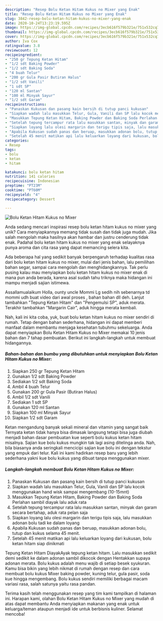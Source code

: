 ```yaml
---
description: "Resep Bolu Ketan Hitam Kukus no Mixer yang Enak"
title: "Resep Bolu Ketan Hitam Kukus no Mixer yang Enak"
slug: 3842-resep-bolu-ketan-hitam-kukus-no-mixer-yang-enak
date: 2020-10-24T13:23:19.595Z
image: https://img-global.cpcdn.com/recipes/3ecb616f579b321e/751x532cq70/bolu-ketan-hitam-kukus-no-mixer-foto-resep-utama.jpg
thumbnail: https://img-global.cpcdn.com/recipes/3ecb616f579b321e/751x532cq70/bolu-ketan-hitam-kukus-no-mixer-foto-resep-utama.jpg
cover: https://img-global.cpcdn.com/recipes/3ecb616f579b321e/751x532cq70/bolu-ketan-hitam-kukus-no-mixer-foto-resep-utama.jpg
author: Iva Cox
ratingvalue: 3.8
reviewcount: 12
recipeingredient:
- "250 gr Tepung Ketan Hitam"
- "1/2 sdt Baking Powder"
- "1/2 sdt Baking Soda"
- "4 buah Telur"
- "200 gr Gula Pasir Butiran Halus"
- "1/2 sdt Vanili"
- "1 sdt SP"
- "120 ml Santan"
- "100 ml Minyak Sayur"
- "1/2 sdt Garam"
recipeinstructions:
- "Panaskan Kukusan dan pasang kain bersih di tutup panci kukusan"
- "Siapkan wadah lalu masukkan Telur, Gula, Vanili dan SP lalu kocok menggunakan hand wisk sampai mengembang (10-15mnt)"
- "Masukkan Tepung Ketan Hitam, Baking Powder dan Baking Soda Perlahan sambil diayak lalu aduk rata"
- "Setelah tepung tercampur rata lalu masukkan santan, minyak dan garam secara bertahap, aduk rata pelan saja"
- "Siapkan loyang lalu olesi margarin dan terigu tipis saja, lalu masukkan adonan bolu tadi ke dalam loyang"
- "Apabila Kukusan sudah panas dan beruap, masukkan adonan bolu, tutup dan kukus selama 45 menit."
- "Setelah 45 menit matikan api lalu keluarkan loyang dari kukusan, bolu ketan hitam siap dinikmati"
categories:
- Resep
tags:
- bolu
- ketan
- hitam

katakunci: bolu ketan hitam 
nutrition: 141 calories
recipecuisine: Indonesian
preptime: "PT23M"
cooktime: "PT60M"
recipeyield: "4"
recipecategory: Dessert

---
```



![Bolu Ketan Hitam Kukus no Mixer](https://img-global.cpcdn.com/recipes/3ecb616f579b321e/751x532cq70/bolu-ketan-hitam-kukus-no-mixer-foto-resep-utama.jpg)

Anda sedang mencari inspirasi resep bolu ketan hitam kukus no mixer yang unik? Cara menyiapkannya memang tidak susah dan tidak juga mudah. Jika salah mengolah maka hasilnya akan hambar dan justru cenderung tidak enak. Padahal bolu ketan hitam kukus no mixer yang enak selayaknya punya aroma dan cita rasa yang dapat memancing selera kita.

Ada beberapa hal yang sedikit banyak berpengaruh terhadap kualitas rasa dari bolu ketan hitam kukus no mixer, mulai dari jenis bahan, lalu pemilihan bahan segar, sampai cara mengolah dan menghidangkannya. Tak perlu pusing kalau mau menyiapkan bolu ketan hitam kukus no mixer enak di mana pun anda berada, karena asal sudah tahu triknya maka hidangan ini mampu menjadi sajian istimewa.

Assallamualaikum Holla, ounty uncle Mommi Lg sedih nih sebenarnya td mommi udh buat video dari awal proses , bahan bahan dll deh. Lanjut tambahkan &#34;Tepung Ketan Hitam&#34; dan &#34;Pengemulsi SP&#34;, aduk merata. Terakhir tambahkan &#34;Margarin Cair&#34;, aduk hingga merata kembali.


Nah, kali ini kita coba, yuk, buat bolu ketan hitam kukus no mixer sendiri di rumah. Tetap dengan bahan sederhana, hidangan ini dapat memberi manfaat dalam membantu menjaga kesehatan tubuhmu sekeluarga. Anda dapat menyiapkan Bolu Ketan Hitam Kukus no Mixer memakai 10 jenis bahan dan 7 tahap pembuatan. Berikut ini langkah-langkah untuk membuat hidangannya.

<!--inarticleads1-->

##### Bahan-bahan dan bumbu yang dibutuhkan untuk menyiapkan Bolu Ketan Hitam Kukus no Mixer:

1. Siapkan 250 gr Tepung Ketan Hitam
1. Gunakan 1/2 sdt Baking Powder
1. Sediakan 1/2 sdt Baking Soda
1. Ambil 4 buah Telur
1. Gunakan 200 gr Gula Pasir (Butiran Halus)
1. Ambil 1/2 sdt Vanili
1. Sediakan 1 sdt SP
1. Gunakan 120 ml Santan
1. Siapkan 100 ml Minyak Sayur
1. Siapkan 1/2 sdt Garam


Ketan mengandung banyak sekali mineral dan vitamin yang sangat baik Ternyata ketan tidak hanya bisa dimasak langsung tetapi bisa juga diubah menjadi bahan dasar pembuatan kue seperti bolu kukus ketan hitam misalnya. Sajian kue bolu kukus mungkin tak lagi asing ditelinga anda. Nah, bila biasanya anda seringkali mencicipi sajian kue bolu ini dengan tekstur yang empuk dari telur. Kali ini kami hadirkan resep baru yang lebih sederhana yakni kue bolu kukus yang dibuat tanpa menggunakan mixer. 

<!--inarticleads2-->

##### Langkah-langkah membuat Bolu Ketan Hitam Kukus no Mixer:

1. Panaskan Kukusan dan pasang kain bersih di tutup panci kukusan
1. Siapkan wadah lalu masukkan Telur, Gula, Vanili dan SP lalu kocok menggunakan hand wisk sampai mengembang (10-15mnt)
1. Masukkan Tepung Ketan Hitam, Baking Powder dan Baking Soda Perlahan sambil diayak lalu aduk rata
1. Setelah tepung tercampur rata lalu masukkan santan, minyak dan garam secara bertahap, aduk rata pelan saja
1. Siapkan loyang lalu olesi margarin dan terigu tipis saja, lalu masukkan adonan bolu tadi ke dalam loyang
1. Apabila Kukusan sudah panas dan beruap, masukkan adonan bolu, tutup dan kukus selama 45 menit.
1. Setelah 45 menit matikan api lalu keluarkan loyang dari kukusan, bolu ketan hitam siap dinikmati


Tepung Ketan Hitam DiayakAyak tepung ketan hitam. Lalu masukkan sedikit demi sedikit ke dalam adonan sambil dikocok dengan Hentakkan supaya adonan merata. Bolu kukus adalah menu wajib di setiap besek syukuran. Kamu bisa bikin yang lebih nikmat di rumah dengan resep dan cara membuat bolu kukus Mixer baking powder, kuning telur, gula pasir, soda kue hingga mengembang. Bolu kukus sendiri memiliki berbagai macam variasi rasa, salah satunya yaitu rasa pandan. 

Terima kasih telah menggunakan resep yang tim kami tampilkan di halaman ini. Harapan kami, olahan Bolu Ketan Hitam Kukus no Mixer yang mudah di atas dapat membantu Anda menyiapkan makanan yang enak untuk keluarga/teman ataupun menjadi ide untuk berbisnis kuliner. Selamat mencoba!
